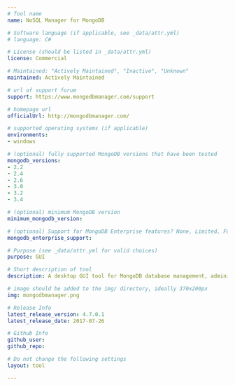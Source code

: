 ```yaml
---
# Tool name
name: NoSQL Manager for MongoDB

# Software language (if applicable, see _data/attr.yml)
# language: C#

# License (should be listed in _data/attr.yml)
license: Commercial

# Maintained: "Actively Maintained", "Inactive", "Unknown"
maintained: Actively Maintained

# url of support forum
support: https://www.mongodbmanager.com/support

# homepage url
officialUrl: http://mongodbmanager.com/

# supported operating systems (if applicable) 
environments:
- windows

# (optional) fully supported MongoDB versions that have been tested
mongodb_versions:
- 2.2
- 2.4
- 2.6
- 3.0
- 3.2
- 3.4

# (optional) minimum MongoDB version
minimum_mongodb_version:

# (optional) Support for MongoDB Enterprise features? None, Limited, Full
mongodb_enterprise_support: 

# Purpose (see _data/attr.yml for valid choices)
purpose: GUI

# Short description of tool
description: A desktop GUI tool for MongoDB database management, administration and development. Unites user-friendly GUI and Shell power.

# image should be added to the img/ directory, ideally 370x200px
img: mongodbmanager.png 

# Release Info
latest_release_version: 4.7.0.1
latest_release_date: 2017-07-26

# Github Info
github_user:
github_repo:

# Do not change the following settings
layout: tool

---
```

